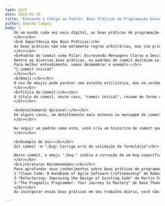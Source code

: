 ```yaml
---
type: post
date: 2024-01-10
title: 'Elevando o Código ao Padrão: Boas Práticas de Programação Desvendadas'
author: Amanda Campos
body: |
    Em um mundo cada vez mais digital, as boas práticas de programação desempenham um papel crucial na construção de software robusto, eficiente e sustentável. Estas diretrizes, muitas vezes subestimadas, são alicerces que moldam a qualidade do código e contribuem para a experiência positiva do desenvolvedor. Vamos explorar por que essas práticas são tão essenciais e como elas impactam significativamente o ciclo de vida do desenvolvimento de software.
    </br></br>
    <b>A Importância das Boas Práticas:</b>
    As boas práticas não são meramente regras arbitrárias, mas sim princípios fundamentais que promovem a legibilidade, manutenibilidade e escalabilidade do código. Elas proporcionam uma base sólida para a colaboração eficaz entre os membros da equipe, facilitando a compreensão mútua e reduzindo erros. Ao aderir a essas práticas, não apenas elevamos a qualidade do nosso código, mas também agilizamos o processo de desenvolvimento, economizando tempo e recursos.
    </br></br>
    <b>Padrão de Commit como Pilar: Escrevendo Mensagens Claras e Descritivas</b>
    Dentre as diversas boas práticas, os padrões de commit destacam-se como pilares essenciais. Adotar uma abordagem consistente nos commits não apenas organiza o histórico do projeto, mas também simplifica a identificação e correção de problemas. Utilizar mensagens claras e descritivas em cada commit não apenas beneficia o desenvolvedor individualmente, mas também facilita a colaboração eficiente entre membros da equipe. Além disso, a consistência nos padrões de commit cria uma narrativa coerente do desenvolvimento do código ao longo do tempo.</br>
    Para melhor entendimento, vamos desmembrar o exemplo:</br>
    "🎉 commit inicial"
    </br></br>
    <b>Emoji:</b></br>
    O uso de emojis pode parecer uma escolha estilística, mas na verdade, adiciona uma camada visual que facilita a identificação rápida da natureza do commit. No exemplo, "🎉" sugere um marco significativo, como um commit inicial ou um lançamento importante.
    </br></br>
    <b>Título do Commit:</b></br>
    O título do commit, neste caso, "commit inicial", resume de forma concisa a principal alteração ou adição realizada. É crucial manter este título claro e informativo, permitindo que outros desenvolvedores entendam rapidamente a intenção do commit.
    </br></br>

    <b>Detalhamento Opcional:</b></br>
    Em alguns casos, um detalhamento mais extenso na mensagem de commit pode ser benéfico. Isso pode incluir informações sobre o porquê da mudança, a solução adotada ou qualquer impacto potencial. No entanto, é essencial manter esses detalhes de forma sucinta para não sobrecarregar o histórico.
    </br></br>

    Ao seguir um padrão como este, você cria um histórico de commit que não apenas registra as alterações, mas também conta a história do desenvolvimento do projeto. Futuramente, ao revisitar o histórico, desenvolvedores e colaboradores poderão entender não apenas o que foi alterado, mas também o contexto por trás dessas alterações.
    </br></br>

    <b>Exemplo de Uso:</b></br>
    Git commit -m ":bug: Corrige erro de validação de formulário"</br>

    Neste commit, o emoji ":bug:" indica a correção de um bug específico, enquanto o título "Corrige erro de validação de formulário" fornece uma descrição clara da natureza da correção realizada.
    </br></br>
    <b>Literaturas Recomendadas:</b></br>
    Para aprofundar seus conhecimentos sobre boas práticas de programação, recomendo algumas leituras fundamentais:</br>
    1-"Clean Code: A Handbook of Agile Software Craftsmanship" de Robert C. Martin - Este livro é um guia clássico que explora as práticas de programação limpa, oferecendo insights valiosos sobre como escrever código compreensível e eficiente.</br>
    2-"Refactoring: Improving the Design of Existing Code" de Martin Fowler - Fowler apresenta técnicas de refatoração que são essenciais para manter e aprimorar continuamente a qualidade do código.</br>
    3-"The Pragmatic Programmer: Your Journey to Mastery" de Dave Thomas e Andy Hunt - Este livro abrange uma variedade de tópicos, incluindo boas práticas de programação, e fornece conselhos práticos para os desenvolvedores.
    </br></br>
    Ao incorporar essas boas práticas em seu trabalho diário, você não apenas elevará a qualidade do seu código, mas também contribuirá para um ambiente de desenvolvimento mais eficiente e colaborativo. Este é o caminho para se destacar como um desenvolvedor exemplar. 

---
```

